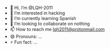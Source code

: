 - 👋 Hi, I’m @LQH-2011
- 👀 I’m interested in hacking
- 🌱 I’m currently learning Spanish
- 💞️ I’m looking to collaborate on nothing
- 📫 How to reach me lqh2011@protonmail.com
- 😄 Pronouns: ...
- ⚡ Fun fact: ...

<!---
LQH-2011/LQH-2011 is a ✨ special ✨ repository because its `README.md` (this file) appears on your GitHub profile.
You can click the Preview link to take a look at your changes.
--->
